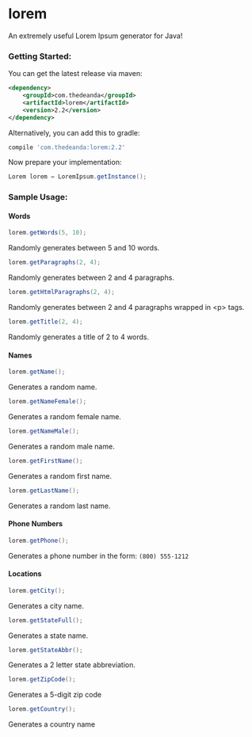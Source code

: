 lorem
=====

An extremely useful Lorem Ipsum generator for Java!

### Getting Started:

You can get the latest release via maven:
```xml
<dependency>
	<groupId>com.thedeanda</groupId>
	<artifactId>lorem</artifactId>
	<version>2.2</version>
</dependency>
```

Alternatively, you can add this to gradle:
```gradle
compile 'com.thedeanda:lorem:2.2'
```

Now prepare your implementation:
```java
Lorem lorem = LoremIpsum.getInstance();
```




### Sample Usage:

#### Words

```java
lorem.getWords(5, 10);
```
Randomly generates between 5 and 10 words.

```java
lorem.getParagraphs(2, 4);
```
Randomly generates between 2 and 4 paragraphs.

```java
lorem.getHtmlParagraphs(2, 4);
```
Randomly generates between 2 and 4 paragraphs wrapped in &lt;p&gt; tags.

```java
lorem.getTitle(2, 4);
```
Randomly generates a title of 2 to 4 words.


#### Names

```java
lorem.getName();
```
Generates a random name.

```java
lorem.getNameFemale();
```
Generates a random female name.

```java
lorem.getNameMale();
```
Generates a random male name.

```java
lorem.getFirstName();
```
Generates a random first name.

```java
lorem.getLastName();
```
Generates a random last name.



#### Phone Numbers

```java
lorem.getPhone();
```
Generates a phone number in the form: `(800) 555-1212`



#### Locations

```java
lorem.getCity();
```
Generates a city name.

```java
lorem.getStateFull();
```
Generates a state name.

```java
lorem.getStateAbbr();
```
Generates a 2 letter state abbreviation.

```java
lorem.getZipCode();
```
Generates a 5-digit zip code

```java
lorem.getCountry();
```
Generates a country name

